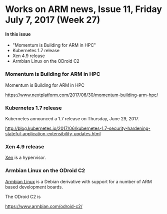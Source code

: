 # Works on ARM news, Issue 11, Friday July 7, 2017 (Week 27)

#### In this issue

* "Momentum is Building for ARM in HPC"
* Kubernetes 1.7 release
* Xen 4.9 release
* Armbian Linux on the ODroid C2

### Momentum is Building for ARM in HPC

Momentum is Building for ARM in HPC
 
https://www.nextplatform.com/2017/06/30/momentum-building-arm-hpc/

### Kubernetes 1.7 release

Kubernetes announced a 1.7 release on Thursday, June 29, 2017.

http://blog.kubernetes.io/2017/06/kubernetes-1.7-security-hardening-stateful-application-extensibility-updates.html

### Xen 4.9 release

[Xen] is a hypervisor.

[Xen]:https://xenproject.org

### Armbian Linux on the ODroid C2

[Armbian Linux] is a Debian derivative with support for a number of ARM based development boards.

[Armbian Linux]:https://www.armbian.com/

The ODroid C2 is 

https://www.armbian.com/odroid-c2/
